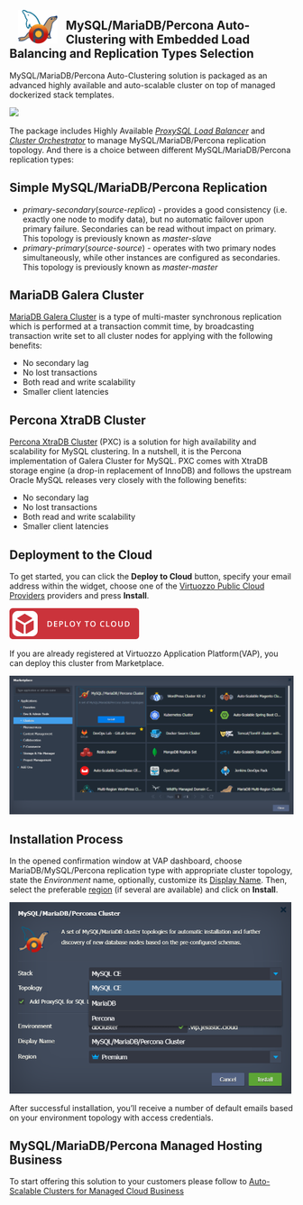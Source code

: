 <p align="center"> 
<img style="padding: 0 15px; float: left;" src="images/mysql-mariadb-percona-logo.svg" width="70">
</p>

## MySQL/MariaDB/Percona Auto-Сlustering with Embedded Load Balancing and Replication Types Selection

MySQL/MariaDB/Percona Auto-Clustering solution is packaged as an advanced highly available and auto-scalable cluster on top of managed dockerized stack templates.

<p align="left"> 
<img src="[images/mysql-maria-percona-scheme.svg](https://github.com/jelastic-jps/mysql-cluster/blob/v3.0.0/images/mysql-mariadb-percona-logo.svg)" width="500">
</p>

The package includes Highly Available [*ProxySQL Load Balancer*](http://www.proxysql.com) and [*Cluster Orchestrator*](https://github.com/github/orchestrator) to manage MySQL/MariaDB/Percona replication topology. And there is a choice between different MySQL/MariaDB/Percona replication types:

## Simple MySQL/MariaDB/Percona Replication

* *primary*-*secondary*(*source*-*replica*) - provides a good consistency (i.e. exactly one node to modify data), but no automatic failover upon primary failure. Secondaries can be read without impact on primary. This topology is previously known as *master-slave*
* *primary*-*primary*(*source*-*source*) - operates with two primary nodes simultaneously, while other instances are configured as secondaries. This topology is previously known as *master-master*

## MariaDB Galera Cluster

[MariaDB Galera Cluster](https://mariadb.com/kb/en/library/what-is-mariadb-galera-cluster/) is a type of multi-master synchronous replication which is performed at a transaction commit time, by broadcasting transaction write set to all cluster nodes for applying with the following benefits:

* No secondary lag
* No lost transactions
* Both read and write scalability
* Smaller client latencies

## Percona XtraDB Cluster

[Percona XtraDB Cluster](https://www.percona.com/software/mysql-database/percona-xtradb-cluster) (PXC) is a solution for high availability and scalability for MySQL clustering. In a nutshell, it is the Percona implementation of Galera Cluster for MySQL. PXC comes with XtraDB storage engine (a drop-in replacement of InnoDB) and follows the upstream Oracle MySQL releases very closely with the following benefits:

* No secondary lag
* No lost transactions
* Both read and write scalability
* Smaller client latencies

## Deployment to the Cloud

To get started, you can click the **Deploy to Cloud** button, specify your email address within the widget, choose one of the [Virtuozzo Public Cloud Providers](https://www.virtuozzo.com/application-platform-partners/) providers and press **Install**.

[![Deploy](images/deploy-to-cloud.png)](https://jelastic.com/install-application/?manifest=https://raw.githubusercontent.com/jelastic-jps/mysql-cluster/v3.0.0/manifest.yml)

If you are already registered at Virtuozzo Application Platform(VAP), you can deploy this cluster from Marketplace.

<p align="left"> 
<img src="images/marketplace-w-percona.png" width="600">
</p> 

## Installation Process

In the opened confirmation window at VAP dashboard, choose MariaDB/MySQL/Percona replication type with appropriate cluster topology, state the *Environment* name, optionally, customize its [Display Name](https://docs.jelastic.com/environment-aliases). Then, select the preferable [region](https://docs.jelastic.com/environment-regions) (if several are available) and click on **Install**.

<p align="left">
<img src="images/install-w-percona.png" width="500">
</p>

After successful installation, you’ll receive a number of default emails based on your environment topology with access credentials.

## MySQL/MariaDB/Percona Managed Hosting Business

To start offering this solution to your customers please follow to [Auto-Scalable Clusters for Managed Cloud Business](https://www.virtuozzo.com/application-platform/?referer=jelastic)
